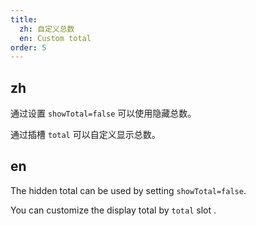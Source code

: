 ```yaml
---
title:
  zh: 自定义总数
  en: Custom total
order: 5
---
```


## zh

通过设置 `showTotal=false` 可以使用隐藏总数。

通过插槽 `total` 可以自定义显示总数。

## en

The hidden total can be used by setting `showTotal=false`.

You can customize the display total by `total` slot .
